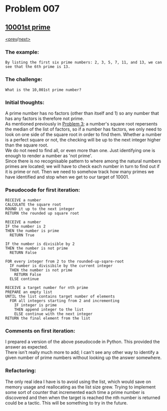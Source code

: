# Problem 007

## [10001st prime](https://projecteuler.net/problem=7)

[<prev](./../DIR006_sum_square_difference/README.md)/[next>](./../DIR008_largest_product_in_a_series/README.md) 

### The example:
`By listing the first six prime numbers: 2, 3, 5, 7, 11, and 13, we can see that the 6th prime is 13.`

### The challenge:
`What is the 10,001st prime number?`

### Initial thoughts:
A prime number has no factors (other than itself and 1) so any number that has any factors is therefore not prime.\
As mentioned previously in 
[Problem 3](./../DIR003_largest_prime_factor/README.md);
a number's square root repersents the median of the list of factors, so if a number has factors, we only need to look on one side of the square root in order to find them. Whether a number is a perfect square or not, the checking will be up to the next integer higher than the square root.\
We do not need to find all, or even more than one. Just identifying one is enough to render a number as 'not prime'.\
Since there is no recognisable pattern to where among the natural numbers primes are located; we will have to check each number in turn to find out if it is prime or not. Then we need to somehow track how many primes we have identified and stop when we get to our target of 10001.

### Pseudocode for first iteration:
```
RECEIVE a number
CALCULATE the square root
ROUND it up to the next integer
RETURN the rounded up square root
```
```
RECEIVE a number 
IF the number is 2
THEN the number is prime
  RETURN True

IF the number is divisible by 2
THEN the number is not prime
  RETURN False

FOR every integer from 2 to the rounded-up-sqare-root
  IF number is divisibile by the current integer
  THEN the number is not prime
    RETURN False
  ELSE continue
```
```
RECEIVE a target number for nth prime
PREPARE an empty list
UNTIL the list contains target number of elements
  FOR all integers starting from 2 and incrementing
    IF integer is prime
    THEN append integer to the list
    ELSE continue with the next integer
RETURN the final element from the list
```

### Comments on first iteration:
I prepared a version of the above pseudocode in Python. This provided the answer as expected. \
There isn't really much more to add; I can't see any other way to identify a given number of prime numbers without looking up the answer somewhere. 

### Refactoring:
The only real idea I have is to avoid using the list, which would save on memory usage and reallocating as the list size grew. Trying to implement some sort of counter that incremented each time a prime number is discovered and then when the target is reached the nth number is returned could be a tactic. This will be something to try in the future.
